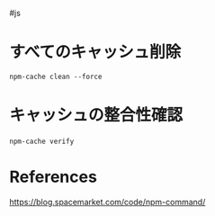 #js 

# すべてのキャッシュ削除
`npm-cache clean --force`

# キャッシュの整合性確認
`npm-cache verify`  
# References
https://blog.spacemarket.com/code/npm-command/